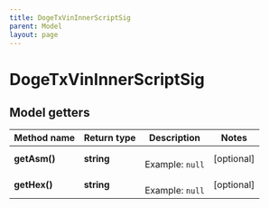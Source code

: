 ```yaml
---
title: DogeTxVinInnerScriptSig
parent: Model
layout: page
---
```


# DogeTxVinInnerScriptSig

## Model getters

Method name | Return type | Description | Notes
------------ | ------------- | ------------- | -------------
**getAsm()** | **string** |  <br>Example: `null` | [optional]
**getHex()** | **string** |  <br>Example: `null` | [optional]

